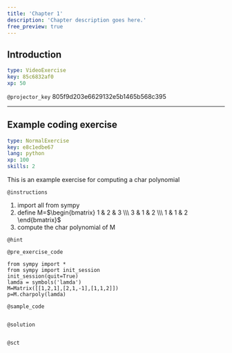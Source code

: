 ```yaml
---
title: 'Chapter 1'
description: 'Chapter description goes here.'
free_preview: true
---
```


## Introduction

```yaml
type: VideoExercise
key: 85c6832af0
xp: 50
```

`@projector_key`
805f9d203e6629132e5b1465b568c395

---

## Example coding exercise

```yaml
type: NormalExercise
key: e8c1edbe67
lang: python
xp: 100
skills: 2
```

This is an example exercise for computing a char polynomial

`@instructions`
1. import all from sympy 
2. define M=$\begin{bmatrix} 1 & 2 & 3 \\\ 3 & 1 & 2 \\\ 1 & 1 & 2 \end{bmatrix}$
3. compute the char polynomial of M

`@hint`


`@pre_exercise_code`
```{python}
from sympy import *
from sympy import init_session
init_session(quit=True)
lamda = symbols('lamda')
M=Matrix([[1,2,1],[2,1,-1],[1,1,2]])
p=M.charpoly(lamda)

```

`@sample_code`
```{python}

```

`@solution`
```{python}

```

`@sct`
```{python}

```
